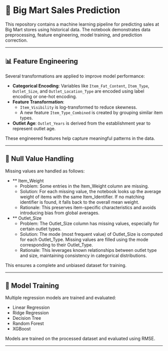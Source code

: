 # 🛒 Big Mart Sales Prediction

This repository contains a machine learning pipeline for predicting sales at Big Mart stores using historical data. The notebook demonstrates data preprocessing, feature engineering, model training, and prediction correction.

---

## 📊 Feature Engineering

Several transformations are applied to improve model performance:

- **Categorical Encoding**: Variables like `Item_Fat_Content`, `Item_Type`, `Outlet_Size`, and `Outlet_Location_Type` are encoded using label encoding or one-hot encoding.
- **Feature Transformation**:
  - `Item_Visibility` is log-transformed to reduce skewness.
  - A new feature `Item_Type_Combined` is created by grouping similar item types.
- **Outlet Age**: `Outlet_Years` is derived from the establishment year to represent outlet age.

These engineered features help capture meaningful patterns in the data.

---

## 🧹 Null Value Handling

Missing values are handled as follows:

- ** Item_Weight
  - Problem: Some entries in the Item_Weight column are missing.
  - Solution:
    For each missing value, the notebook looks up the average weight of items with the same Item_Identifier.
    If no matching identifier is found, it falls back to the overall mean weight.
  - Rationale: This preserves item-specific characteristics and avoids introducing bias from global averages.
- ** Outlet_Size
  - Problem: The Outlet_Size column has missing values, especially for certain outlet types.
  - Solution:
    The mode (most frequent value) of Outlet_Size is computed for each Outlet_Type.
    Missing values are filled using the mode corresponding to their Outlet_Type.
  - Rationale: This leverages known relationships between outlet type and size, maintaining consistency in categorical distributions.

This ensures a complete and unbiased dataset for training.

---

## 🤖 Model Training

Multiple regression models are trained and evaluated:

- Linear Regression
- Ridge Regression
- Decision Tree
- Random Forest
- XGBoost

Models are trained on the processed dataset and evaluated using RMSE.

---
